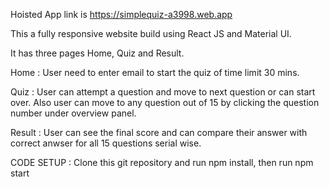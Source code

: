 Hoisted App link is https://simplequiz-a3998.web.app

This a fully responsive website build using React JS and Material UI.

It has three pages Home, Quiz and Result.

Home : User need to enter email to start the quiz of time limit 30 mins.

Quiz : User can attempt a question and move to next question or can start over. Also user can move to any question out of 15 by clicking the question number under overview panel.

Result : User can see the final score and can compare their answer with correct anwser for all 15 questions serial wise.

CODE SETUP : Clone this git repository and run npm install, then run npm start
